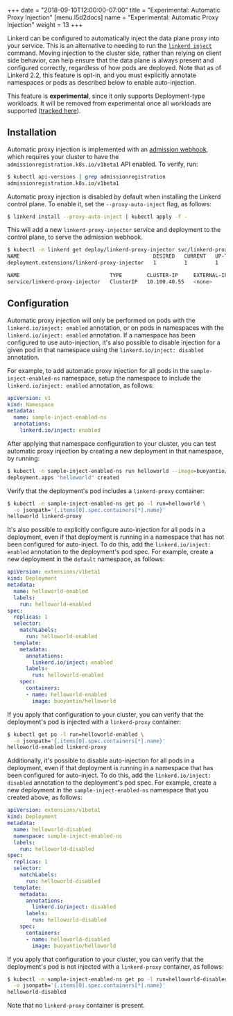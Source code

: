 +++
date = "2018-09-10T12:00:00-07:00"
title = "Experimental: Automatic Proxy Injection"
[menu.l5d2docs]
  name = "Experimental: Automatic Proxy Injection"
  weight = 13
+++

Linkerd can be configured to automatically inject the data plane proxy into your
service. This is an alternative to needing to run the
[`linkerd inject`](../cli/inject/) command. Moving injection to the cluster
side, rather than relying on client side behavior, can help ensure that the data
plane is always present and configured correctly, regardless of how pods are
deployed. Note that as of Linkerd 2.2, this feature is opt-in, and you must
explicitly annotate namespaces or pods as described below to enable
auto-injection.

This feature is **experimental**, since it only supports Deployment-type
workloads. It will be removed from experimental once all workloads are supported
([tracked here](https://github.com/linkerd/linkerd2/issues/1751)).

## Installation

Automatic proxy injection is implemented with an
[admission webhook](https://kubernetes.io/docs/reference/access-authn-authz/extensible-admission-controllers/#admission-webhooks),
which requires your cluster to have the `admissionregistration.k8s.io/v1beta1`
API enabled. To verify, run:

```bash
$ kubectl api-versions | grep admissionregistration
admissionregistration.k8s.io/v1beta1
```

Automatic proxy injection is disabled by default when installing the Linkerd
control plane. To enable it, set the `--proxy-auto-inject` flag, as follows:

```bash
$ linkerd install --proxy-auto-inject | kubectl apply -f -
```

This will add a new `linkerd-proxy-injector` service and deployment to the
control plane, to serve the admission webhook.

```bash
$ kubectl -n linkerd get deploy/linkerd-proxy-injector svc/linkerd-proxy-injector
NAME                                           DESIRED   CURRENT   UP-TO-DATE   AVAILABLE   AGE
deployment.extensions/linkerd-proxy-injector   1         1         1            1           3m

NAME                             TYPE        CLUSTER-IP     EXTERNAL-IP   PORT(S)   AGE
service/linkerd-proxy-injector   ClusterIP   10.100.40.55   <none>        443/TCP   3m
```

## Configuration

Automatic proxy injection  will only be performed on pods with the
`linkerd.io/inject: enabled` annotation, or on pods in namespaces with the
`linkerd.io/inject: enabled` annotation. If a namespace has been configured to
use auto-injection, it's also possible to disable injection for a given pod in
that namespace using the `linkerd.io/inject: disabled` annotation.

For example, to add automatic proxy injection for all pods in the
`sample-inject-enabled-ns` namespace, setup the namespace to include the
`linkerd.io/inject: enabled` annotation, as follows:

```yaml
apiVersion: v1
kind: Namespace
metadata:
  name: sample-inject-enabled-ns
  annotations:
    linkerd.io/inject: enabled
```

After applying that namespace configuration to your cluster, you can test automatic
proxy injection by creating a new deployment in that namespace, by running:

```bash
$ kubectl -n sample-inject-enabled-ns run helloworld --image=buoyantio/helloworld
deployment.apps "helloworld" created
```

Verify that the deployment's pod includes a `linkerd-proxy` container:

```bash
$ kubectl -n sample-inject-enabled-ns get po -l run=helloworld \
  -o jsonpath='{.items[0].spec.containers[*].name}'
helloworld linkerd-proxy
```

It's also possible to explicitly configure auto-injection for all pods in a
deployment, even if that deployment is running in a namespace that has not been
configured for auto-inject. To do this, add the `linkerd.io/inject: enabled`
annotation to the deployment's pod spec. For example, create a new deployment in
the `default` namespace, as follows:

```yaml
apiVersion: extensions/v1beta1
kind: Deployment
metadata:
  name: helloworld-enabled
  labels:
    run: helloworld-enabled
spec:
  replicas: 1
  selector:
    matchLabels:
      run: helloworld-enabled
  template:
    metadata:
      annotations:
        linkerd.io/inject: enabled
      labels:
        run: helloworld-enabled
    spec:
      containers:
      - name: helloworld-enabled
        image: buoyantio/helloworld
```

If you apply that configuration to your cluster, you can verify that the
deployment's pod is injected with a `linkerd-proxy` container:

```bash
$ kubectl get po -l run=helloworld-enabled \
  -o jsonpath='{.items[0].spec.containers[*].name}'
helloworld-enabled linkerd-proxy
```

Additionally, it's possible to disable auto-injection for all pods in a
deployment, even if that deployment is running in a namespace that has been
configured for auto-inject. To do this, add the `linkerd.io/inject: disabled`
annotation to the deployment's pod spec. For example, create a new deployment in
the `sample-inject-enabled-ns` namespace that you created above, as follows:

```yaml
apiVersion: extensions/v1beta1
kind: Deployment
metadata:
  name: helloworld-disabled
  namespace: sample-inject-enabled-ns
  labels:
    run: helloworld-disabled
spec:
  replicas: 1
  selector:
    matchLabels:
      run: helloworld-disabled
  template:
    metadata:
      annotations:
        linkerd.io/inject: disabled
      labels:
        run: helloworld-disabled
    spec:
      containers:
      - name: helloworld-disabled
        image: buoyantio/helloworld
```

If you apply that configuration to your cluster, you can verify that the
deployment's pod is not injected with a `linkerd-proxy` container, as follows:

```bash
$ kubectl -n sample-inject-enabled-ns get po -l run=helloworld-disabled \
  -o jsonpath='{.items[0].spec.containers[*].name}'
helloworld-disabled
```

Note that no `linkerd-proxy` container is present.
